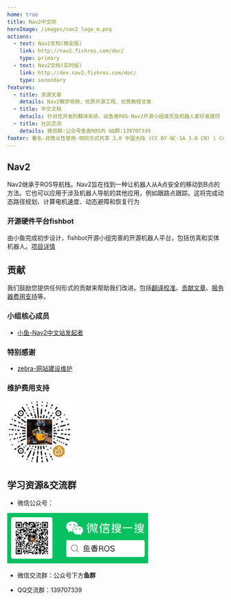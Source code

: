 ```yaml
---
home: true
title: Nav2中文网
heroImage: /images/nav2_logo_m.png
actions:
  - text: Nav2文档(稳定版)
    link: http://nav2.fishros.com/doc/
    type: primary
  - text: Nav2文档(实时版)
    link: http://dev.nav2.fishros.com/doc/
    type: secondary
features:
  - title: 资源文章    
    details: Nav2教学视频、优质开源工程、优质教程文章
  - title: 中文文档
    details: 针对性开发的翻译系统，由鱼香ROS-Nav2开源小组成员及机器人爱好者提供
  - title: 社区交流
    details: 微信群:公众号鱼香ROS内 QQ群:139707339 
footer: 署名-非商业性使用-相同方式共享 3.0 中国大陆 (CC BY-NC-SA 3.0 CN) | Copyright © 2021-2022 fishros
---
```


## Nav2

Nav2继承于ROS导航栈。Nav2旨在找到一种让机器人从A点安全的移动到B点的方法。它也可以应用于涉及机器人导航的其他应用，例如跟路点跟踪。这将完成动态路径规划、计算电机速度、动态避障和恢复行为

### 开源硬件平台fishbot
由小鱼完成初步设计，fishbot开源小组完善的开源机器人平台，包括仿真和实体机器人。[项目详情](pages/sources/fishbot/README.md)


## 贡献

我们鼓励您提供任何形式的贡献来帮助我们改进。包括[翻译校准](https://fishros.com)、[贡献文章](https://fishros.com)、[服务器费用支持](https://fishros.com)等。

### 小组核心成员
- [小鱼-Nav2中文站发起者](https://github.com/fishros)


### 特别感谢
- [zebra-网站建设维护](https://github.com/mzebra)

### 维护费用支持

<img src="./README/imgs/appricate_code.108c8518.png" alt="img" style="zoom: 50%;" />



## 学习资源&交流群

- 微信公众号：

<img src="./README/imgs/0c9e6d24fa68477aaa67b0fe964cc2f5.png" alt="公众号" style="zoom:67%;" />

- 微信交流群：公众号下方**鱼群**

- QQ交流群：139707339


